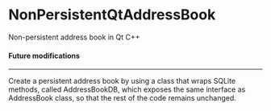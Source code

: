 # NonPersistentQtAddressBook
Non-persistent address book in Qt C++

#### Future modifications
-------
Create a persistent address book by using a class that wraps SQLite methods, called AddressBookDB, which exposes the same interface as AddressBook class, so that the rest of the code remains unchanged.
